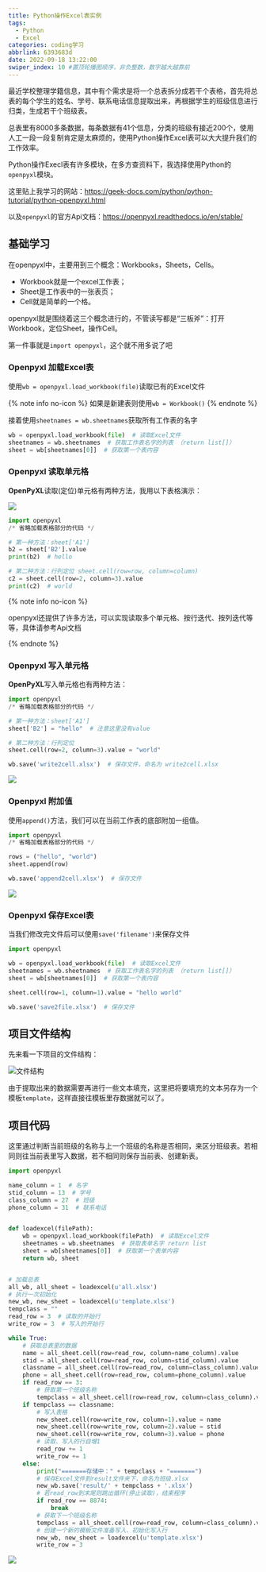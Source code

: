 ```yaml
---
title: Python操作Excel表实例
tags:
  - Python
  - Excel
categories: coding学习
abbrlink: 6393683d
date: 2022-09-18 13:22:00
swiper_index: 10 #置顶轮播图顺序，非负整数，数字越大越靠前
---
```

最近学校整理学籍信息，其中有个需求是将一个总表拆分成若干个表格，首先将总表的每个学生的姓名、学号、联系电话信息提取出来，再根据学生的班级信息进行归类，生成若干个班级表。

总表里有8000多条数据，每条数据有41个信息，分类的班级有接近200个，使用人工一段一段复制肯定是太麻烦的，使用Python操作Excel表可以大大提升我们的工作效率。

Python操作Execl表有许多模块，在多方查资料下，我选择使用Python的`openpyxl`模块。

这里贴上我学习的网站：https://geek-docs.com/python/python-tutorial/python-openpyxl.html

以及`openpyxl`的官方Api文档：https://openpyxl.readthedocs.io/en/stable/

## 基础学习

在openpyxl中，主要用到三个概念：Workbooks，Sheets，Cells。

- Workbook就是一个excel工作表；
- Sheet是工作表中的一张表页；
- Cell就是简单的一个格。

openpyxl就是围绕着这三个概念进行的，不管读写都是“三板斧”：打开Workbook，定位Sheet，操作Cell。

第一件事就是`import openpyxl`，这个就不用多说了吧

### Openpyxl 加载Excel表

使用`wb = openpyxl.load_workbook(file)`读取已有的Excel文件

{% note info no-icon %}
如果是新建表则使用`wb = Workbook()`
{% endnote %}

接着使用`sheetnames = wb.sheetnames`获取所有工作表的名字

```python
wb = openpyxl.load_workbook(file)  # 读取Excel文件
sheetnames = wb.sheetnames  # 获取工作表名字的列表 （return list[]）
sheet = wb[sheetnames[0]]  # 获取第一个表内容
```

### Openpyxl 读取单元格

**OpenPyXL**读取(定位)单元格有两种方法，我用以下表格演示：

![](https://baozi-blog.oss-cn-shenzhen.aliyuncs.com/images/202209181250429.png)

```python
import openpyxl
/* 省略加载表格部分的代码 */

# 第一种方法：sheet['A1']
b2 = sheet['B2'].value
print(b2)  # hello

# 第二种方法：行列定位 sheet.cell(row=row, column=column)
c2 = sheet.cell(row=2, column=3).value
print(c2)  # world
```

{% note info no-icon %}

openpyxl还提供了许多方法，可以实现读取多个单元格、按行迭代、按列迭代等等，具体请参考Api文档

{% endnote %}

### Openpyxl 写入单元格

**OpenPyXL**写入单元格也有两种方法：

```python
import openpyxl
/* 省略加载表格部分的代码 */

# 第一种方法：sheet['A1']
sheet['B2'] = "hello"  # 注意这里没有value

# 第二种方法：行列定位
sheet.cell(row=2, column=3).value = "world"

wb.save('write2cell.xlsx')  # 保存文件，命名为 write2cell.xlsx
```

![](https://baozi-blog.oss-cn-shenzhen.aliyuncs.com/images/202209181250429.png)

### Openpyxl 附加值

使用`append()`方法，我们可以在当前工作表的底部附加一组值。

```python
import openpyxl
/* 省略加载表格部分的代码 */

rows = ("hello", "world")
sheet.append(row)

wb.save('append2cell.xlsx')  # 保存文件
```

![](https://baozi-blog.oss-cn-shenzhen.aliyuncs.com/images/202209181305333.png)

### Openpyxl 保存Excel表

当我们修改完文件后可以使用`save('filename')`来保存文件

```python
import openpyxl

wb = openpyxl.load_workbook(file)  # 读取Excel文件
sheetnames = wb.sheetnames  # 获取工作表名字的列表 （return list[]）
sheet = wb[sheetnames[0]]  # 获取第一个表内容

sheet.cell(row=1, column=1).value = "hello world"

wb.save('save2file.xlsx')  # 保存文件
```

## 项目文件结构

先来看一下项目的文件结构：

![文件结构](https://baozi-blog.oss-cn-shenzhen.aliyuncs.com/images/202209181115834.png)

由于提取出来的数据需要再进行一些文本填充，这里把将要填充的文本另存为一个模板`template`，这样直接往模板里存数据就可以了。

## 项目代码

这里通过判断当前班级的名称与上一个班级的名称是否相同，来区分班级表。若相同则往当前表里写入数据，若不相同则保存当前表、创建新表。

```python
import openpyxl

name_column = 1  # 名字
stid_column = 13  # 学号
class_column = 27  # 班级
phone_column = 31  # 联系电话


def loadexcel(filePath):
    wb = openpyxl.load_workbook(filePath)  # 读取Excel文件
    sheetnames = wb.sheetnames  # 获取表单名字 return list
    sheet = wb[sheetnames[0]]  # 获取第一个表单内容
    return wb, sheet


# 加载总表
all_wb, all_sheet = loadexcel(u'all.xlsx')
# 执行一次初始化
new_wb, new_sheet = loadexcel(u'template.xlsx')
tempclass = ""
read_row = 3  # 读取的开始行
write_row = 3  # 写入的开始行

while True:
    # 获取总表里的数据
    name = all_sheet.cell(row=read_row, column=name_column).value
    stid = all_sheet.cell(row=read_row, column=stid_column).value
    classname = all_sheet.cell(row=read_row, column=class_column).value
    phone = all_sheet.cell(row=read_row, column=phone_column).value
    if read_row == 3:
        # 获取第一个班级名称
        tempclass = all_sheet.cell(row=read_row, column=class_column).value
    if tempclass == classname:
        # 写入表格
        new_sheet.cell(row=write_row, column=1).value = name
        new_sheet.cell(row=write_row, column=2).value = stid
        new_sheet.cell(row=write_row, column=3).value = phone
        # 读取、写入的行自增1
        read_row += 1
        write_row += 1
    else:
        print("=======存储中：" + tempclass + "=======")
        # 保存Excel文件到result文件夹下，命名为班级.xlsx
        new_wb.save('result/' + tempclass + '.xlsx')
        # 若read_row到末尾则跳出循环(停止读取)，结束程序
        if read_row == 8874:
            break
        # 获取下一个班级名称
        tempclass = all_sheet.cell(row=read_row, column=class_column).value
        # 创建一个新的模板文件准备写入、初始化写入行
        new_wb, new_sheet = loadexcel(u'template.xlsx')
        write_row = 3

```

![](https://baozi-blog.oss-cn-shenzhen.aliyuncs.com/images/202209181316087.png)